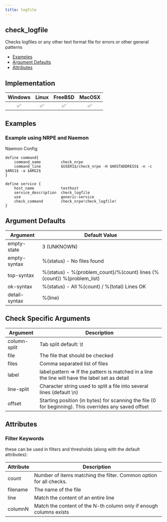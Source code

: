 ```yaml
---
title: logfile
---
```


## check_logfile

Checks logfiles or any other text format file for errors or other general patterns

- [Examples](#examples)
- [Argument Defaults](#argument-defaults)
- [Attributes](#attributes)

## Implementation

| Windows            | Linux              | FreeBSD            | MacOSX             |
|:------------------:|:------------------:|:------------------:|:------------------:|
| :white_check_mark: | :white_check_mark: | :white_check_mark: | :white_check_mark: |

## Examples

### Example using NRPE and Naemon

Naemon Config

    define command{
        command_name         check_nrpe
        command_line         $USER1$/check_nrpe -H $HOSTADDRESS$ -n -c $ARG1$ -a $ARG2$
    }

    define service {
        host_name            testhost
        service_description  check_logfile
        use                  generic-service
        check_command        check_nrpe!check_logfile!
    }

## Argument Defaults

| Argument      | Default Value                                                          |
| ------------- | ---------------------------------------------------------------------- |
| empty-state   | 3 (UNKNOWN)                                                            |
| empty-syntax  | %(status) - No files found                                             |
| top-syntax    | %(status) - %(problem_count)/%(count) lines (%(count)) %(problem_list) |
| ok-syntax     | %(status) - All %(count) / %(total) Lines OK                           |
| detail-syntax | %(line)                                                                |

## Check Specific Arguments

| Argument     | Description                                                                                           |
| ------------ | ----------------------------------------------------------------------------------------------------- |
| column-split | Tab split default: \t                                                                                 |
| file         | The file that should be checked                                                                       |
| files        | Comma separated list of files                                                                         |
| label        | label:pattern => If the pattern is matched in a line the line will have the label set as detail       |
| line-split   | Character string used to split a file into several lines (default \n)                                 |
| offset       | Starting position (in bytes) for scanning the file (0 for beginning). This overrides any saved offset |

## Attributes

### Filter Keywords

these can be used in filters and thresholds (along with the default attributes):

| Attribute | Description                                                        |
| --------- | ------------------------------------------------------------------ |
| count     | Number of items matching the filter. Common option for all checks. |
| filename  | The name of the file                                               |
| line      | Match the content of an entire line                                |
| columnN   | Match the content of the N-th column only if enough columns exists |

